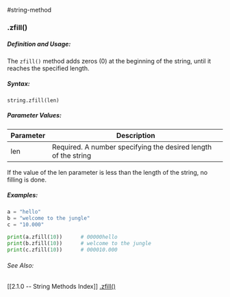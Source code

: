 #string-method 
### .zfill()


##### Definition and Usage:
The `zfill()` method adds zeros (0) at the beginning of the string, until it reaches the specified length.

##### Syntax:
 `string.zfill(len)`

##### Parameter Values:
| Parameter | Description                                                    |
| --------- | -------------------------------------------------------------- |
| len       | Required. A number specifying the desired length of the string | 




If the value of the len parameter is less than the length of the string, no filling is done.

##### Examples:
```python
a = "hello"  
b = "welcome to the jungle"  
c = "10.000"  
  
print(a.zfill(10))  	# 00000hello
print(b.zfill(10))  	# welcome to the jungle
print(c.zfill(10))		# 000010.000

```

###### See Also:
[[2.1.0 -- String Methods Index]]
[.zfill()](https://www.w3schools.com/python/ref_string_zfill.asp)